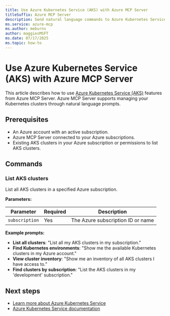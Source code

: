 ```yaml
---
title: Use Azure Kubernetes Service (AKS) with Azure MCP Server
titleSuffix: Azure MCP Server
description: Send natural language commands to Azure Kubernetes Service (AKS) to manage your Kubernetes clusters from Azure MCP Server.
ms.service: azure-mcp
ms.author: meburns
author: maggiesMSFT
ms.date: 07/17/2025
ms.topic: how-to
---
```


# Use Azure Kubernetes Service (AKS) with Azure MCP Server

This article describes how to use [Azure Kubernetes Service (AKS)](/azure/aks/intro-kubernetes) features from Azure MCP Server. Azure MCP Server supports managing your Kubernetes clusters through natural language prompts.

## Prerequisites

* An Azure account with an active subscription.
* Azure MCP Server connected to your Azure subscriptions.
* Existing AKS clusters in your Azure subscription or permissions to list AKS clusters.

## Commands

### List AKS clusters

<!-- azmcp aks cluster list --subscription <subscription> -->

List all AKS clusters in a specified Azure subscription.

**Parameters:**

| Parameter | Required | Description |
|-----------|----------|-------------|
| `subscription` | Yes | The Azure subscription ID or name |

**Example prompts:**

- **List all clusters**: "List all my AKS clusters in my subscription."
- **Find Kubernetes environments**: "Show me the available Kubernetes clusters in my Azure account."
- **View cluster inventory**: "Show me an inventory of all AKS clusters I have access to."
- **Find clusters by subscription**: "List the AKS clusters in my 'development' subscription."

## Next steps

- [Learn more about Azure Kubernetes Service](/azure/aks/intro-kubernetes)
- [Azure Kubernetes Service documentation](/azure/aks/)
